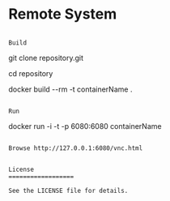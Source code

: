 Remote System
=========================


```

Build 
```
git clone repository.git

cd repository

docker build --rm -t containerName .

```

Run
```
docker run -i -t -p 6080:6080 containerName
```

Browse http://127.0.0.1:6080/vnc.html


License
==================

See the LICENSE file for details.
